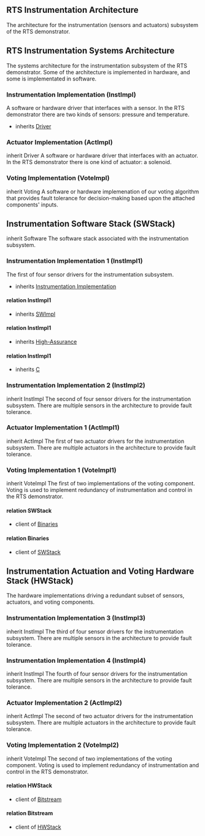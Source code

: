 <!--SUBSYSTEM RTS Instrumentation Architecture-->
## <a id ="rts-instrumentation-architecture"></a>RTS Instrumentation Architecture
The architecture for the instrumentation (sensors and actuators) subsystem of the RTS demonstrator.

<!--SUBSYSTEM RTS Instrumentation Architecture/-->
<!--SUBSYSTEM RTS Instrumentation Systems Architecture-->
## <a id ="rts-instrumentation-systems-architecture"></a>RTS Instrumentation Systems Architecture
The systems architecture for the instrumentation subsystem of the RTS demonstrator. Some of the architecture is implemented in hardware, and some is implementated in software.

<!--COMPONENT-->
### <a id ="instrumentation-implementation"></a>Instrumentation Implementation (InstImpl)
A software or hardware driver that interfaces with a sensor. In the RTS demonstrator there are two kinds of sensors: pressure and temperature.
  * inherits [Driver](#driver)<!--COMPONENT/-->
<!--COMPONENT-->
### <a id ="actuator-implementation"></a>Actuator Implementation (ActImpl)
inherit Driver A software or hardware driver that interfaces with an actuator. In the RTS demonstrator there is one kind of actuator: a solenoid.
<!--COMPONENT/-->
<!--COMPONENT-->
### <a id ="voting-implementation"></a>Voting Implementation (VoteImpl)
inherit Voting A software or hardware implemenation of our voting algorithm that provides fault tolerance for decision-making based upon the attached components' inputs.
<!--COMPONENT/-->
<!--SUBSYSTEM RTS Instrumentation Systems Architecture/-->
<!--SUBSYSTEM Instrumentation Software Stack-->
## <a id ="instrumentation-software-stack"></a>Instrumentation Software Stack (SWStack)
inherit Software The software stack associated with the instrumentation subsystem.

<!--COMPONENT-->
### <a id ="instrumentation-implementation-1"></a>Instrumentation Implementation 1 (InstImpl1)
The first of four sensor drivers for the instrumentation subsystem.
  * inherits [Instrumentation Implementation](#instrumentation-implementation)<!--COMPONENT/-->
<!--RELATION-->
#### relation InstImpl1
* inherits [SWImpl](#swimpl)
<!--RELATION/-->
<!--RELATION-->
#### relation InstImpl1
* inherits [High-Assurance](#high-assurance)
<!--RELATION/-->
<!--RELATION-->
#### relation InstImpl1
* inherits [C](#c)
<!--RELATION/-->
<!--COMPONENT-->
### <a id ="instrumentation-implementation-2"></a>Instrumentation Implementation 2 (InstImpl2)
inherit InstImpl The second of four sensor drivers for the instrumentation subsystem. There are multiple sensors in the architecture to provide fault tolerance.
<!--COMPONENT/-->
<!--COMPONENT-->
### <a id ="actuator-implementation-1"></a>Actuator Implementation 1 (ActImpl1)
inherit ActImpl The first of two actuator drivers for the instrumentation subsystem. There are multiple actuators in the architecture to provide fault tolerance.
<!--COMPONENT/-->
<!--COMPONENT-->
### <a id ="voting-implementation-1"></a>Voting Implementation 1 (VoteImpl1)
inherit VoteImpl The first of two implementations of the voting component. Voting is used to implement redundancy of instrumentation and control in the RTS demonstrator.
<!--COMPONENT/-->
<!--RELATION-->
#### relation SWStack
* client of [Binaries](#binaries)
<!--RELATION/-->
<!--RELATION-->
#### relation Binaries
* client of [SWStack](#swstack)
<!--RELATION/-->
<!--SUBSYSTEM Instrumentation Software Stack/-->
<!--SUBSYSTEM Instrumentation Actuation and Voting Hardware Stack-->
## <a id ="instrumentation-actuation-and-voting-hardware-stack"></a>Instrumentation Actuation and Voting Hardware Stack (HWStack)
The hardware implementations driving a redundant subset of sensors, actuators, and voting components.

<!--COMPONENT-->
### <a id ="instrumentation-implementation-3"></a>Instrumentation Implementation 3 (InstImpl3)
inherit InstImpl The third of four sensor drivers for the instrumentation subsystem. There are multiple sensors in the architecture to provide fault tolerance.
<!--COMPONENT/-->
<!--COMPONENT-->
### <a id ="instrumentation-implementation-4"></a>Instrumentation Implementation 4 (InstImpl4)
inherit InstImpl The fourth of four sensor drivers for the instrumentation subsystem. There are multiple sensors in the architecture to provide fault tolerance.
<!--COMPONENT/-->
<!--COMPONENT-->
### <a id ="actuator-implementation-2"></a>Actuator Implementation 2 (ActImpl2)
inherit ActImpl The second of two actuator drivers for the instrumentation subsystem. There are multiple actuators in the architecture to provide fault tolerance.
<!--COMPONENT/-->
<!--COMPONENT-->
### <a id ="voting-implementation-2"></a>Voting Implementation 2 (VoteImpl2)
inherit VoteImpl The second of two implementations of the voting component. Voting is used to implement redundancy of instrumentation and control in the RTS demonstrator.
<!--COMPONENT/-->
<!--RELATION-->
#### relation HWStack
* client of [Bitstream](#bitstream)
<!--RELATION/-->
<!--RELATION-->
#### relation Bitstream
* client of [HWStack](#hwstack)
<!--RELATION/-->
<!--SUBSYSTEM Instrumentation Actuation and Voting Hardware Stack/-->
